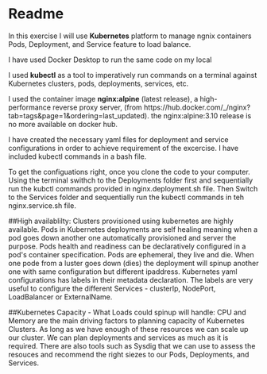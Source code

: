 # Readme

<p>In this exercise I will use <strong>Kubernetes</strong> platform to manage ngnix containers Pods, Deployment, and Service feature to load balance.</p>

<p>I have used Docker Desktop to run the same code on my local</p>

<p>I used <strong>kubectl</strong> as a tool to imperatively run commands on a terminal against Kubernetes clusters, pods, deployments, services, etc.</p>

<p>I used the container image <strong>nginx:alpine</strong> (latest release), a high-performance reverse proxy server, (from https://hub.docker.com/_/nginx?tab=tags&page=1&ordering=last_updated). the nginx:alpine:3.10 release is no more available on docker hub.</p>

<p>I have created the necessary yaml files for deployment and service configurations in order to achieve requirement of the excercise. I have included kubectl commands  in a bash file.</p> 

<p>To get the configuations right, once you clone the code to your computer. Using the terminal swithch to the Deployments folder first and sequentially run the kubctl commands provided in nginx.deployment.sh file. Then Switch to the Services folder and sequentially run the kubectl commands in teh nginx.service.sh file.</p>

##High availablilty: 
Clusters provisioned using kubernetes are highly available. Pods in Kubernetes deployments are self healing meaning when a pod goes down another one automatically provisioned and server the purpose. Pods health and readiness can be declaratively configured in a pod's container specification. 
Pods are ephemeral, they live and die. When one pode from a luster goes down (dies) the deployment will spinup another one with same configuration but different ipaddress. 
Kubernetes yaml configurations has labels in their metadata declaration. The labels are very useful to configure the different Services - clusterIp, NodePort, LoadBalancer or ExternalName.

##Kubernetes Capacity - What Loads could spinup will handle:
CPU and Memory are the main driving factors to planning capacity of Kubernetes Clusters. As long as we have enough of these resources we can scale up our cluster. We can plan deployments and services as much as it is required. There are also tools such as Sysdig that we can use to assess the resouces and recommend the right siezes to our Pods, Deployments, and Services. 

